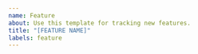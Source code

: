 ```yaml
---
name: Feature
about: Use this template for tracking new features.
title: "[FEATURE NAME]"
labels: feature
---
```

